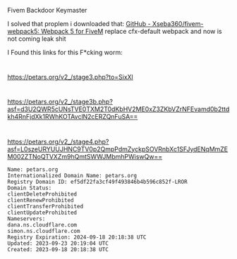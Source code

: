 Fivem Backdoor Keymaster


I solved that proplem
i downloaded that: [GitHub - Xseba360/fivem-webpack5: Webpack 5 for FiveM](https://github.com/Xseba360/fivem-webpack5)
replace cfx-default webpack
and now is not coming leak shit

I Found this links for this F*cking worm:
#
https://petars.org/v2_/stage3.php?to=SixXl
#
https://petars.org/v2_/stage3b.php?asf=d3U2QWR5cUNsTVE0TXM2T0dKbHV2ME0xZ3ZKbVZrNFEvamd0b2ttdkh4RnFjdXk1RWhKOTAvclN2cERZQnFuSA==
#
https://petars.org/v2_/stage4.php?asf=L0szeURYUUJHNC9TV0p2QmpPdmZyckpSOVRnbXc1SFJydENqMmZEM002ZTNoQTVXZm9hQmtSWWJMbmhPWiswQw==

    Name: petars.org
    Internationalized Domain Name: petars.org
    Registry Domain ID: ef5df22fa3cf49f493846b4b596c852f-LROR
    Domain Status:
    clientDeleteProhibited
    clientRenewProhibited
    clientTransferProhibited
    clientUpdateProhibited
    Nameservers:
    dana.ns.cloudflare.com
    simon.ns.cloudflare.com
    Registry Expiration: 2024-09-18 20:18:38 UTC
    Updated: 2023-09-23 20:19:04 UTC
    Created: 2023-09-18 20:18:38 UTC
